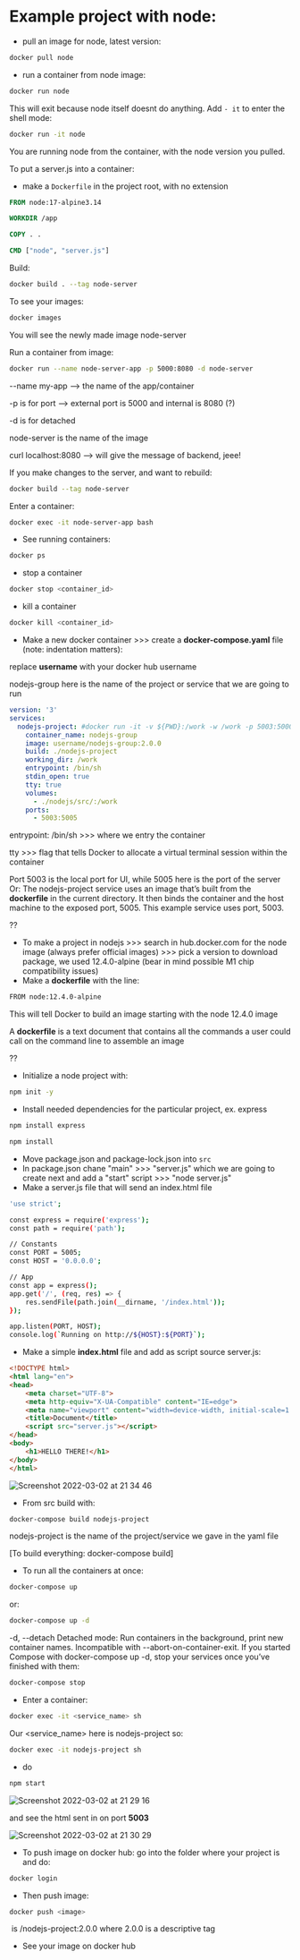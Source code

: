 # Example project with node:


- pull an image for node, latest version:
```sh
docker pull node
```

- run a container from node image:
```sh
docker run node
```

This will exit because node itself doesnt do anything. Add `-
it` to enter the shell mode:

```sh
docker run -it node
```
You are running node from the container, with the node version you pulled.

To put a server.js into a container:
- make a `Dockerfile` in the project root, with no extension

```dockerfile
FROM node:17-alpine3.14

WORKDIR /app

COPY . .

CMD ["node", "server.js"]
```
Build:
```sh
docker build . --tag node-server
```

To see your images:
```sh
docker images
```

You will see the newly made image node-server

Run a container from image:
```sh
docker run --name node-server-app -p 5000:8080 -d node-server
```

--name my-app --> the name of the app/container

-p is for port --> external port is 5000 and internal is 8080 (?)

-d is for detached

node-server is the name of the image


curl localhost:8080 --> will give the message of backend, jeee!

If you make changes to the server, and want to rebuild:

```sh
docker build --tag node-server
```

Enter a container:
```sh
docker exec -it node-server-app bash
```




- See running containers:
```sh
docker ps
```

- stop a container
```sh
docker stop <container_id>
```
- kill a container
```sh
docker kill <container_id>
```

- Make a new docker container >>> create a **docker-compose.yaml** file (note: indentation matters):

replace **username** with your docker hub username

nodejs-group here is the name of the project or service that we are going to run

```yaml
version: '3'
services:
  nodejs-project: #docker run -it -v ${PWD}:/work -w /work -p 5003:5000 username/nodejs-project:2.0.0 /bin/sh
    container_name: nodejs-group
    image: username/nodejs-group:2.0.0
    build: ./nodejs-project
    working_dir: /work
    entrypoint: /bin/sh 
    stdin_open: true
    tty: true
    volumes:
      - ./nodejs/src/:/work
    ports:
      - 5003:5005
```

entrypoint: /bin/sh >>> where we entry the container

tty >>> flag that tells Docker to allocate a virtual terminal session within the container

Port 5003 is the local port for UI, while 5005 here is the port of the server
Or: The nodejs-project service uses an image that’s built from the **dockerfile** in the current directory. It then binds the container and the host machine to the exposed port, 5005. This example service uses port, 5003.

??

- To make a project in nodejs >>> search in hub.docker.com for the node image (always prefer official images) >>> pick a version to download package, we used 12.4.0-alpine (bear in mind possible M1 chip compatibility issues)
- Make a **dockerfile** with the line:
```sh
FROM node:12.4.0-alpine
```
This will tell Docker to build an image starting with the node 12.4.0 image

A **dockerfile** is a text document that contains all the commands a user could call on the command line to assemble an image


??

- Initialize a node project with:
```sh
npm init -y
```
- Install needed dependencies for the particular project, ex. express

```sh
npm install express
```

```sh
npm install
```
- Move package.json and package-lock.json into `src`
- In package.json chane "main" >>> "server.js" which we are going to create next and add a "start" script >>> "node server.js"
- Make a server.js file that will send an index.html file

```sh
'use strict';

const express = require('express');
const path = require('path');

// Constants
const PORT = 5005;
const HOST = '0.0.0.0';

// App
const app = express();
app.get('/', (req, res) => {
    res.sendFile(path.join(__dirname, '/index.html'));
});

app.listen(PORT, HOST);
console.log(`Running on http://${HOST}:${PORT}`);
```

- Make a simple **index.html** file and add as script source server.js:
```html
<!DOCTYPE html>
<html lang="en">
<head>
    <meta charset="UTF-8">
    <meta http-equiv="X-UA-Compatible" content="IE=edge">
    <meta name="viewport" content="width=device-width, initial-scale=1.0">
    <title>Document</title>
    <script src="server.js"></script>
</head>
<body>
    <h1>HELLO THERE!</h1>
</body>
</html>
```

![Screenshot 2022-03-02 at 21 34 46](https://user-images.githubusercontent.com/88823568/156436122-f6d1f93f-32bf-4fc3-9f51-d67b3109dac6.png)


- From src build with:
```sh
docker-compose build nodejs-project
```

nodejs-project is the name of the project/service we gave in the yaml file

[To build everything: docker-compose build]

- To run all the containers at once:
```sh
docker-compose up
```
or: 

```sh
docker-compose up -d
```
-d, --detach               Detached mode: Run containers in the background, print new container names. Incompatible with --abort-on-container-exit.
If you started Compose with docker-compose up -d, stop your services once you’ve finished with them:
```sh
docker-compose stop
```

- Enter a container:
```sh
docker exec -it <service_name> sh 
```
 Our <service_name> here is nodejs-project so:
```sh
docker exec -it nodejs-project sh 
```

- do
```sh
npm start
```
![Screenshot 2022-03-02 at 21 29 16](https://user-images.githubusercontent.com/88823568/156435041-60d98e06-4a4d-4ba0-b866-83155a0d8bcd.png)

and see the html sent in on port **5003**

![Screenshot 2022-03-02 at 21 30 29](https://user-images.githubusercontent.com/88823568/156435259-f1261907-268c-4854-b0b0-166d47b49ba9.png)

- To push image on docker hub: go into the folder where your project is and do:
```sh
docker login
```
- Then push image:
```sh
docker push <image>
```

<image> is <username>/nodejs-project:2.0.0 where 2.0.0 is a descriptive tag

- See your image on docker hub
